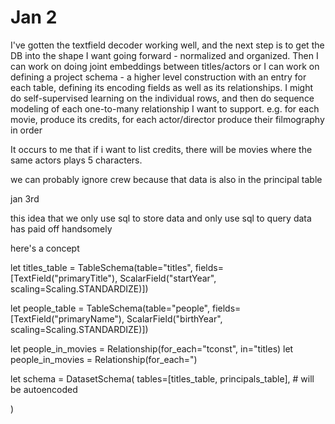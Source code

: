 # Jan 2

I've gotten the textfield decoder working well, and the next step is to get the DB into the shape I want going forward - normalized and organized. Then I can work on doing joint embeddings between titles/actors or I can work on defining a project schema - a higher level construction with an entry for each table, defining its encoding fields as well as its relationships. I might do self-supervised learning on the individual rows, and then do sequence modeling of each one-to-many relationship I want to support. e.g. for each movie, produce its credits, for each actor/director produce their filmography in order

It occurs to me that if i want to list credits, there will be movies where the same actors plays 5 characters.

we can probably ignore crew because that data is also in the principal table


jan 3rd

this idea that we only use sql to store data and only use sql to query data has paid off handsomely

here's a concept

let titles_table = TableSchema(table="titles", fields=[TextField("primaryTitle"),
                                                       ScalarField("startYear", scaling=Scaling.STANDARDIZE)])

let people_table = TableSchema(table="people", fields=[TextField("primaryName"),
                                                                 ScalarField("birthYear", scaling=Scaling.STANDARDIZE)])

let people_in_movies = Relationship(for_each="tconst", in="titles)
let people_in_movies = Relationship(for_each=")

let schema = DatasetSchema(
    tables=[titles_table, principals_table], # will be autoencoded

)